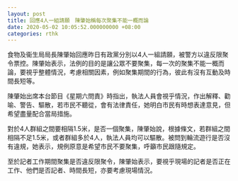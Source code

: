 ```yaml
---
layout: post
title: 回應4人一組請願　陳肇始稱每次聚集不能一概而論
date: 2020-05-02 10:05:52.000000000 +08:00
categories: rthk
---
```


食物及衞生局局長陳肇始回應昨日有政黨分別以4人一組請願，被警方以違反限聚令票控。陳肇始表示，法例的目的是讓公眾不要聚集，每一次的聚集不能一概而論，要視乎整體情況，考慮相關因素，例如聚集期間的行為，彼此有沒有互動及時間長短等。

陳肇始出席本台節目《星期六問責》時指出，執法人員會視乎情況，作出解釋、勸喻、警告、驅散，若市民不聽從，會有法律責任，她明白市民有時想表達意見，但希望盡量配合當局措施。

對於4人群組之間要相隔1.5米，是否一個聚集，陳肇始說，根據條文，若群組之間相隔不足1.5米，或者群組多於4人，執法人員均可以驅散。被問到輪流遊行是否沒有違規，她表示，規例原意是希望市民不要聚集，呼籲市民跟隨規定。

至於記者工作期間聚集是否違反限聚令，陳肇始表示，要視乎現場的記者是否正在工作、他們是否記者、時間長短，亦要考慮現場情況。
